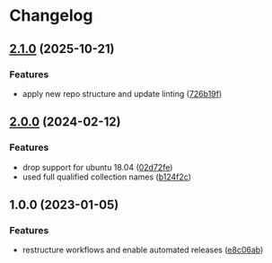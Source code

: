# Changelog

## [2.1.0](https://github.com/rolehippie/etcd/compare/v2.0.0...v2.1.0) (2025-10-21)


### Features

* apply new repo structure and update linting ([726b19f](https://github.com/rolehippie/etcd/commit/726b19f5403b002bf4b3e7080cf22c9694215815))

## [2.0.0](https://github.com/rolehippie/etcd/compare/v1.0.0...v2.0.0) (2024-02-12)


### Features

* drop support for ubuntu 18.04 ([02d72fe](https://github.com/rolehippie/etcd/commit/02d72fe8f1e00d5dbfd3d5f5b53b053e1cdb47f9))
* used full qualified collection names ([b124f2c](https://github.com/rolehippie/etcd/commit/b124f2ce29ecc500f5fab7b8e41404f2bd1096ef))

## 1.0.0 (2023-01-05)


### Features

* restructure workflows and enable automated releases ([e8c06ab](https://github.com/rolehippie/etcd/commit/e8c06ab406b590b729656160c3337946d147392b))
